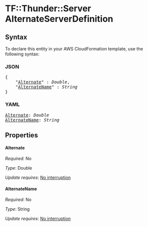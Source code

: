 # TF::Thunder::Server AlternateServerDefinition

## Syntax

To declare this entity in your AWS CloudFormation template, use the following syntax:

### JSON

<pre>
{
    "<a href="#alternate" title="Alternate">Alternate</a>" : <i>Double</i>,
    "<a href="#alternatename" title="AlternateName">AlternateName</a>" : <i>String</i>
}
</pre>

### YAML

<pre>
<a href="#alternate" title="Alternate">Alternate</a>: <i>Double</i>
<a href="#alternatename" title="AlternateName">AlternateName</a>: <i>String</i>
</pre>

## Properties

#### Alternate

_Required_: No

_Type_: Double

_Update requires_: [No interruption](https://docs.aws.amazon.com/AWSCloudFormation/latest/UserGuide/using-cfn-updating-stacks-update-behaviors.html#update-no-interrupt)

#### AlternateName

_Required_: No

_Type_: String

_Update requires_: [No interruption](https://docs.aws.amazon.com/AWSCloudFormation/latest/UserGuide/using-cfn-updating-stacks-update-behaviors.html#update-no-interrupt)

